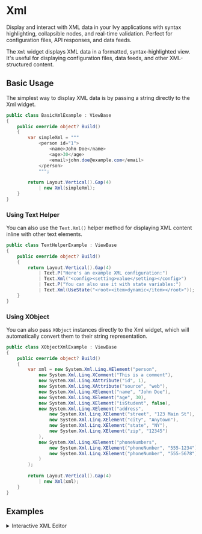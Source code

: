# Xml

<Ingress>
Display and interact with XML data in your Ivy applications with syntax highlighting, collapsible nodes, and real-time validation. Perfect for configuration files, API responses, and data feeds.
</Ingress>

The `Xml` widget displays XML data in a formatted, syntax-highlighted view. It's useful for displaying configuration files, data feeds, and other XML-structured content.

## Basic Usage

The simplest way to display XML data is by passing a string directly to the Xml widget.

```csharp demo-tabs
public class BasicXmlExample : ViewBase
{
    public override object? Build()
    {
        var simpleXml = """
            <person id="1">
                <name>John Doe</name>
                <age>30</age>
                <email>john.doe@example.com</email>
            </person>
            """;
        
        return Layout.Vertical().Gap(4)
            | new Xml(simpleXml);
    }
}
```

### Using Text Helper

You can also use the `Text.Xml()` helper method for displaying XML content inline with other text elements.

```csharp demo-tabs
public class TextHelperExample : ViewBase
{
    public override object? Build()
    {
        return Layout.Vertical().Gap(4)
            | Text.P("Here's an example XML configuration:")
            | Text.Xml("<config><setting>value</setting></config>")
            | Text.P("You can also use it with state variables:")
            | Text.Xml(UseState("<root><item>dynamic</item></root>"));
    }
}
```

### Using XObject

You can also pass `XObject` instances directly to the Xml widget, which will automatically convert them to their string representation.

```csharp demo-tabs
public class XObjectXmlExample : ViewBase
{
    public override object? Build()
    {
        var xml = new System.Xml.Linq.XElement("person",
            new System.Xml.Linq.XComment("This is a comment"),
            new System.Xml.Linq.XAttribute("id", 1),
            new System.Xml.Linq.XAttribute("source", "web"),
            new System.Xml.Linq.XElement("name", "John Doe"),
            new System.Xml.Linq.XElement("age", 30),
            new System.Xml.Linq.XElement("isStudent", false),
            new System.Xml.Linq.XElement("address",
                new System.Xml.Linq.XElement("street", "123 Main St"),
                new System.Xml.Linq.XElement("city", "Anytown"),
                new System.Xml.Linq.XElement("state", "NY"),
                new System.Xml.Linq.XElement("zip", "12345")
            ),
            new System.Xml.Linq.XElement("phoneNumbers",
                new System.Xml.Linq.XElement("phoneNumber", "555-1234"),
                new System.Xml.Linq.XElement("phoneNumber", "555-5678")
            )
        );
        
        return Layout.Vertical().Gap(4)
            | new Xml(xml);
    }
}
```

<WidgetDocs Type="Ivy.Xml" ExtensionTypes="Ivy.XmlExtensions" SourceUrl="https://github.com/Ivy-Interactive/Ivy-Framework/blob/main/Ivy/Widgets/Primitives/Xml.cs"/>

## Examples

<Details>
<Summary>
Interactive XML Editor
</Summary>
<Body>
This example shows how to create an interactive XML editor with real-time preview.

```csharp demo-tabs
public class InteractiveXmlEditor : ViewBase
{
    public override object? Build()
    {
        var xmlContent = this.UseState("""
            <person>
                <name>Jane Doe</name>
                <age>25</age>
                <skills>
                    <skill>C#</skill>
                    <skill>JavaScript</skill>
                    <skill>Python</skill>
                </skills>
            </person>
            """);
        
        var isValid = this.UseState(true);
        var errorMessage = this.UseState("");
        
        void ValidateXml()
        {
            try
            {
                var doc = System.Xml.Linq.XDocument.Parse(xmlContent.Value);
                isValid.Value = true;
                errorMessage.Value = "";
            }
            catch (Exception ex)
            {
                isValid.Value = false;
                errorMessage.Value = ex.Message;
            }
        }
        
        // Validate on content change
        UseEffect(() => {
            ValidateXml();
        });
        
        return Layout.Vertical().Gap(4)
            | Text.Label("XML Editor")
            | xmlContent.ToTextAreaInput(placeholder: "Enter XML content here...")
                .Height(Size.Units(50))
            | (isValid.Value 
                ? new Xml(xmlContent.Value)
                : Text.Danger($"Invalid XML: {errorMessage.Value}"))
            | new Button("Validate XML", onClick: _ => ValidateXml());
    }
}
```

</Body>
</Details>
